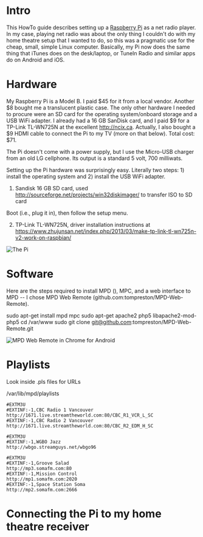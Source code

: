 # Intro

This HowTo guide describes setting up a [Raspberry Pi](http://www.raspberrypi.org/) as a net radio player. In my case, playing net radio was about the only thing I couldn't do with my home theatre setup that I wanted to do, so this was a pragmatic use for the cheap, small, simple Linux computer. Basically, my Pi now does the same thing that iTunes does on the desk/laptop, or TuneIn Radio and similar apps do on Android and iOS.

# Hardware

My Raspberry Pi is a Model B. I paid $45 for it from a local vendor. Another $8 bought me a translucent plastic case. The only other hardware I needed to procure were an SD card for the operating system/onboard storage and a USB WiFi adapter. I already had a 16 GB SanDisk card, and I paid $9 for a TP-Link TL-WN725N at the excellent http://ncix.ca. Actually, I also bought a $9 HDMI cable to connect the Pi to my TV (more on that below). Total cost: $71.

The Pi doesn't come with a power supply, but I use the Micro-USB charger from an old LG cellphone. Its output is a standard 5 volt, 700 milliwats.

Setting up the Pi hardware was surprisingly easy. Literally two steps: 1) install the operating system and 2) install the USB WiFi adapter.

1) Sandisk 16 GB SD card, used http://sourceforge.net/projects/win32diskimager/ to transfer ISO to SD card

Boot (i.e., plug it in), then follow the setup menu. 

2) TP-Link TL-WN725N, driver installation instructions at https://www.zhujunsan.net/index.php/2013/03/make-tp-link-tl-wn725n-v2-work-on-raspbian/

![The Pi](https://dl.dropboxusercontent.com/u/1015702/linked_to/2013-06-05%2020.26.44.jpg)

# Software

Here are the steps required to install MPD (), MPC, and a web interface to MPD -- I chose MPD Web Remote (github.com:tompreston/MPD-Web-Remote).

sudo apt-get install mpd mpc
sudo apt-get apache2 php5 libapache2-mod-php5 
cd /var/www
sudo git clone git@github.com:tompreston/MPD-Web-Remote.git

![MPD Web Remote in Chrome for Android](https://dl.dropboxusercontent.com/u/1015702/linked_to/2013-06-16%2018.49.07.png)

# Playlists

Look inside .pls files for URLs

/var/lib/mpd/playlists

```
#EXTM3U
#EXTINF:-1,CBC Radio 1 Vancouver
http://1671.live.streamtheworld.com:80/CBC_R1_VCR_L_SC
#EXTINF:-1,CBC Radio 2 Vancouver
http://1671.live.streamtheworld.com:80/CBC_R2_EDM_H_SC
```

```
#EXTM3U
#EXTINF:-1,WGBO Jazz
http://wbgo.streamguys.net/wbgo96
```

```
#EXTM3U
#EXTINF:-1,Groove Salad
http://mp3.somafm.com:80
#EXTINF:-1,Mission Control
http://mp1.somafm.com:2020
#EXTINF:-1,Space Station Soma
http://mp2.somafm.com:2666
```

# Connecting the Pi to my home theatre receiver

